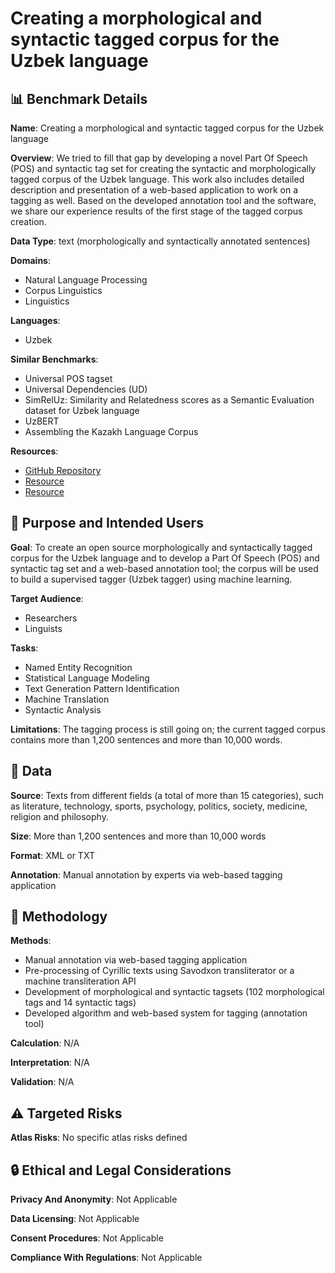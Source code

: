 # Creating a morphological and syntactic tagged corpus for the Uzbek language

## 📊 Benchmark Details

**Name**: Creating a morphological and syntactic tagged corpus for the Uzbek language

**Overview**: We tried to fill that gap by developing a novel Part Of Speech (POS) and syntactic tag set for creating the syntactic and morphologically tagged corpus of the Uzbek language. This work also includes detailed description and presentation of a web-based application to work on a tagging as well. Based on the developed annotation tool and the software, we share our experience results of the first stage of the tagged corpus creation.

**Data Type**: text (morphologically and syntactically annotated sentences)

**Domains**:
- Natural Language Processing
- Corpus Linguistics
- Linguistics

**Languages**:
- Uzbek

**Similar Benchmarks**:
- Universal POS tagset
- Universal Dependencies (UD)
- SimRelUz: Similarity and Relatedness scores as a Semantic Evaluation dataset for Uzbek language
- UzBERT
- Assembling the Kazakh Language Corpus

**Resources**:
- [GitHub Repository](https://github.com/MaksudSharipov/Uzbek_POS_tag_list/blob/main/Uzbek%20POS%20tag%20list.pdf)
- [Resource](https://savodxon.uz/)
- [Resource](https://morphology-base.herokuapp.com/login)

## 🎯 Purpose and Intended Users

**Goal**: To create an open source morphologically and syntactically tagged corpus for the Uzbek language and to develop a Part Of Speech (POS) and syntactic tag set and a web-based annotation tool; the corpus will be used to build a supervised tagger (Uzbek tagger) using machine learning.

**Target Audience**:
- Researchers
- Linguists

**Tasks**:
- Named Entity Recognition
- Statistical Language Modeling
- Text Generation Pattern Identification
- Machine Translation
- Syntactic Analysis

**Limitations**: The tagging process is still going on; the current tagged corpus contains more than 1,200 sentences and more than 10,000 words.

## 💾 Data

**Source**: Texts from different fields (a total of more than 15 categories), such as literature, technology, sports, psychology, politics, society, medicine, religion and philosophy.

**Size**: More than 1,200 sentences and more than 10,000 words

**Format**: XML or TXT

**Annotation**: Manual annotation by experts via web-based tagging application

## 🔬 Methodology

**Methods**:
- Manual annotation via web-based tagging application
- Pre-processing of Cyrillic texts using Savodxon transliterator or a machine transliteration API
- Development of morphological and syntactic tagsets (102 morphological tags and 14 syntactic tags)
- Developed algorithm and web-based system for tagging (annotation tool)

**Calculation**: N/A

**Interpretation**: N/A

**Validation**: N/A

## ⚠️ Targeted Risks

**Atlas Risks**:
No specific atlas risks defined

## 🔒 Ethical and Legal Considerations

**Privacy And Anonymity**: Not Applicable

**Data Licensing**: Not Applicable

**Consent Procedures**: Not Applicable

**Compliance With Regulations**: Not Applicable
